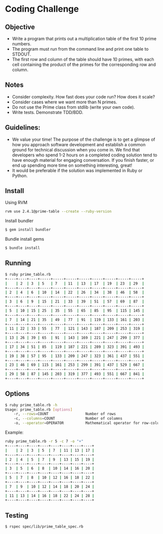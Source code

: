 # Coding Challenge

## Objective
* Write a program that prints out a multiplication table of the first 10 prime numbers.
* The program must run from the command line and print one table to STDOUT.
* The first row and column of the table should have 10 primes, with each cell containing the product of the primes for the corresponding row and column.

## Notes
* Consider complexity. How fast does your code run? How does it scale?
* Consider cases where we want more than N primes.
* Do not use the Prime class from stdlib (write your own code).
* Write tests. Demonstrate TDD/BDD.

## Guidelines:
* We value your time! The purpose of the challenge is to get a glimpse of how you approach software development and establish a common ground for technical discussion when you come in. We find that developers who spend 1-2 hours on a completed coding solution tend to have enough material for engaging conversation. If you finish faster, or end up spending more time on something interesting, great!
* It would be preferable if the solution was implemented in Ruby or Python.

## Install

Using RVM

```bash
rvm use 2.4.1@prime-table --create --ruby-version
```

Install bundler

```bash
$ gem install bundler
```

Bundle install gems

```bash
$ bundle install
```

## Running

```bash
$ ruby prime_table.rb
+----+----+----+-----+-----+-----+-----+-----+-----+-----+-----+
|    | 2  | 3  | 5   | 7   | 11  | 13  | 17  | 19  | 23  | 29  |
+----+----+----+-----+-----+-----+-----+-----+-----+-----+-----+
| 2  | 4  | 6  | 10  | 14  | 22  | 26  | 34  | 38  | 46  | 58  |
+----+----+----+-----+-----+-----+-----+-----+-----+-----+-----+
| 3  | 6  | 9  | 15  | 21  | 33  | 39  | 51  | 57  | 69  | 87  |
+----+----+----+-----+-----+-----+-----+-----+-----+-----+-----+
| 5  | 10 | 15 | 25  | 35  | 55  | 65  | 85  | 95  | 115 | 145 |
+----+----+----+-----+-----+-----+-----+-----+-----+-----+-----+
| 7  | 14 | 21 | 35  | 49  | 77  | 91  | 119 | 133 | 161 | 203 |
+----+----+----+-----+-----+-----+-----+-----+-----+-----+-----+
| 11 | 22 | 33 | 55  | 77  | 121 | 143 | 187 | 209 | 253 | 319 |
+----+----+----+-----+-----+-----+-----+-----+-----+-----+-----+
| 13 | 26 | 39 | 65  | 91  | 143 | 169 | 221 | 247 | 299 | 377 |
+----+----+----+-----+-----+-----+-----+-----+-----+-----+-----+
| 17 | 34 | 51 | 85  | 119 | 187 | 221 | 289 | 323 | 391 | 493 |
+----+----+----+-----+-----+-----+-----+-----+-----+-----+-----+
| 19 | 38 | 57 | 95  | 133 | 209 | 247 | 323 | 361 | 437 | 551 |
+----+----+----+-----+-----+-----+-----+-----+-----+-----+-----+
| 23 | 46 | 69 | 115 | 161 | 253 | 299 | 391 | 437 | 529 | 667 |
+----+----+----+-----+-----+-----+-----+-----+-----+-----+-----+
| 29 | 58 | 87 | 145 | 203 | 319 | 377 | 493 | 551 | 667 | 841 |
+----+----+----+-----+-----+-----+-----+-----+-----+-----+-----+
```

## Options

```bash
$ ruby prime_table.rb -h
Usage: prime_table.rb [options]
    -r, --rows=COUNT                 Number of rows
    -c, --columns=COUNT              Number of columns
    -o, --operator=OPERATOR          Mathematical operator for row-column matches
```

Example:

```bash
ruby prime_table.rb -r 5 -c 7 -o "+"
+----+----+----+----+----+----+----+----+
|    | 2  | 3  | 5  | 7  | 11 | 13 | 17 |
+----+----+----+----+----+----+----+----+
| 2  | 4  | 5  | 7  | 9  | 13 | 15 | 19 |
+----+----+----+----+----+----+----+----+
| 3  | 5  | 6  | 8  | 10 | 14 | 16 | 20 |
+----+----+----+----+----+----+----+----+
| 5  | 7  | 8  | 10 | 12 | 16 | 18 | 22 |
+----+----+----+----+----+----+----+----+
| 7  | 9  | 10 | 12 | 14 | 18 | 20 | 24 |
+----+----+----+----+----+----+----+----+
| 11 | 13 | 14 | 16 | 18 | 22 | 24 | 28 |
+----+----+----+----+----+----+----+----+
```

## Testing

```bash
$ rspec spec/lib/prime_table_spec.rb
```
